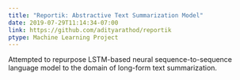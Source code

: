 ```yaml
---
title: "Reportik: Abstractive Text Summarization Model"
date: 2019-07-29T11:14:34-07:00
link: https://github.com/adityarathod/reportik
ptype: Machine Learning Project
---
```


Attempted to repurpose LSTM-based neural sequence-to-sequence language model to the domain of long-form text summarization.